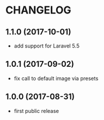 CHANGELOG
=========

1.1.0 (2017-10-01)
------------------

- add support for Laravel 5.5


1.0.1 (2017-09-02)
------------------

- fix call to default image via presets


1.0.0 (2017-08-31)
------------------

- first public release
